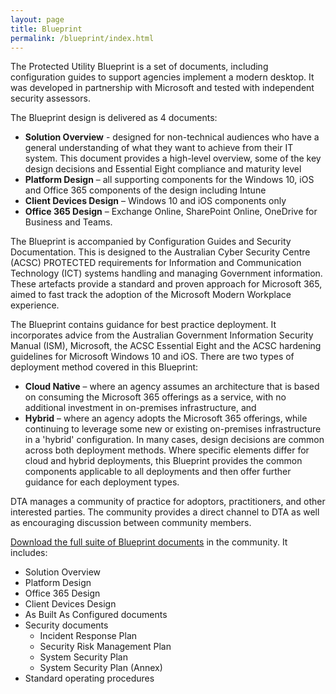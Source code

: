 ```yaml
---
layout: page
title: Blueprint
permalink: /blueprint/index.html
---
```


The Protected Utility Blueprint is a set of documents, including configuration guides to support agencies implement a modern desktop. It was developed in partnership with Microsoft and tested with independent security assessors.

The Blueprint design is delivered as 4 documents:

* **Solution Overview** - designed for non-technical audiences who have a general understanding of what they want to achieve from their IT system. This document provides a high-level overview, some of the key design decisions and Essential Eight compliance and maturity level
*	**Platform Design** – all supporting components for the Windows 10, iOS and Office 365 components of the design including Intune
*	**Client Devices Design** – Windows 10 and iOS components only
*	**Office 365 Design** – Exchange Online, SharePoint Online, OneDrive for Business and Teams.

The Blueprint is accompanied by Configuration Guides and Security Documentation. This is designed to the Australian Cyber Security Centre (ACSC) PROTECTED requirements for Information and Communication Technology (ICT) systems handling and managing Government information. These artefacts provide a standard and proven approach for Microsoft 365, aimed to fast track the adoption of the Microsoft Modern Workplace experience.

The Blueprint contains guidance for best practice deployment. It incorporates advice from the Australian Government Information Security Manual (ISM), Microsoft, the ACSC Essential Eight and the ACSC hardening guidelines for Microsoft Windows 10 and iOS. There are two types of deployment method covered in this Blueprint:

* **Cloud Native** – where an agency assumes an architecture that is based on consuming the Microsoft 365 offerings as a service, with no additional investment in on-premises infrastructure, and
* **Hybrid** – where an agency adopts the Microsoft 365 offerings, while continuing to leverage some new or existing on-premises infrastructure in a 'hybrid' configuration. In many cases, design decisions are common across both deployment methods. Where specific elements differ for cloud and hybrid deployments, this Blueprint provides the common components applicable to all deployments and then offer further guidance for each deployment types.

DTA manages a community of practice for adoptors, practitioners, and other interested parties. The community provides a direct channel to DTA as well as encouraging discussion between community members.

[Download the full suite of Blueprint documents](https://community.desktop.gov.au/) in the community. It includes:

* Solution Overview
* Platform Design
* Office 365 Design
* Client Devices Design
* As Built As Configured documents
* Security documents
  * Incident Response Plan
  * Security Risk Management Plan
  * System Security Plan
  * System Security Plan (Annex)
* Standard operating procedures